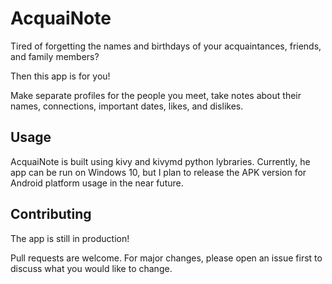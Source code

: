 # AcquaiNote

Tired of forgetting the names and birthdays of your acquaintances, friends, and family members? 

Then this app is for you!

Make separate profiles for the people you meet, take notes about their names, connections, important dates, likes, and dislikes.

## Usage

AcquaiNote is built using kivy and kivymd python lybraries. Currently, he app can be run on Windows 10, but I plan to release the APK version for Android platform usage in the near future.

## Contributing
The app is still in production!

Pull requests are welcome. For major changes, please open an issue first to discuss what you would like to change.


